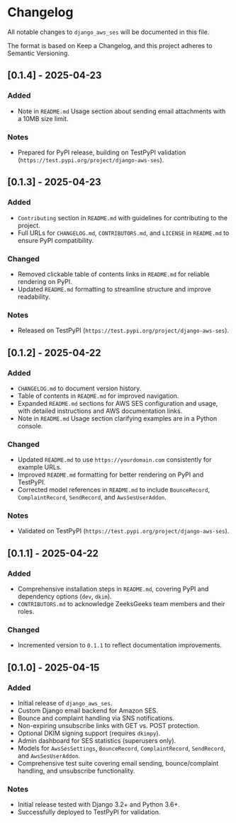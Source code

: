 # Changelog

All notable changes to `django_aws_ses` will be documented in this file.

The format is based on Keep a Changelog, and this project adheres to Semantic Versioning.

## \[0.1.4\] - 2025-04-23

### Added

- Note in `README.md` Usage section about sending email attachments with a 10MB size limit.

### Notes

- Prepared for PyPI release, building on TestPyPI validation (`https://test.pypi.org/project/django-aws-ses`).

## \[0.1.3\] - 2025-04-23

### Added

- `Contributing` section in `README.md` with guidelines for contributing to the project.
- Full URLs for `CHANGELOG.md`, `CONTRIBUTORS.md`, and `LICENSE` in `README.md` to ensure PyPI compatibility.

### Changed

- Removed clickable table of contents links in `README.md` for reliable rendering on PyPI.
- Updated `README.md` formatting to streamline structure and improve readability.

### Notes

- Released on TestPyPI (`https://test.pypi.org/project/django-aws-ses`).

## \[0.1.2\] - 2025-04-22

### Added

- `CHANGELOG.md` to document version history.
- Table of contents in `README.md` for improved navigation.
- Expanded `README.md` sections for AWS SES configuration and usage, with detailed instructions and AWS documentation links.
- Note in `README.md` Usage section clarifying examples are in a Python console.

### Changed

- Updated `README.md` to use `https://yourdomain.com` consistently for example URLs.
- Improved `README.md` formatting for better rendering on PyPI and TestPyPI.
- Corrected model references in `README.md` to include `BounceRecord`, `ComplaintRecord`, `SendRecord`, and `AwsSesUserAddon`.

### Notes

- Validated on TestPyPI (`https://test.pypi.org/project/django-aws-ses`).

## \[0.1.1\] - 2025-04-22

### Added

- Comprehensive installation steps in `README.md`, covering PyPI and dependency options (`dev`, `dkim`).
- `CONTRIBUTORS.md` to acknowledge ZeeksGeeks team members and their roles.

### Changed

- Incremented version to `0.1.1` to reflect documentation improvements.

## \[0.1.0\] - 2025-04-15

### Added

- Initial release of `django_aws_ses`.
- Custom Django email backend for Amazon SES.
- Bounce and complaint handling via SNS notifications.
- Non-expiring unsubscribe links with GET vs. POST protection.
- Optional DKIM signing support (requires `dkimpy`).
- Admin dashboard for SES statistics (superusers only).
- Models for `AwsSesSettings`, `BounceRecord`, `ComplaintRecord`, `SendRecord`, and `AwsSesUserAddon`.
- Comprehensive test suite covering email sending, bounce/complaint handling, and unsubscribe functionality.

### Notes

- Initial release tested with Django 3.2+ and Python 3.6+.
- Successfully deployed to TestPyPI for validation.